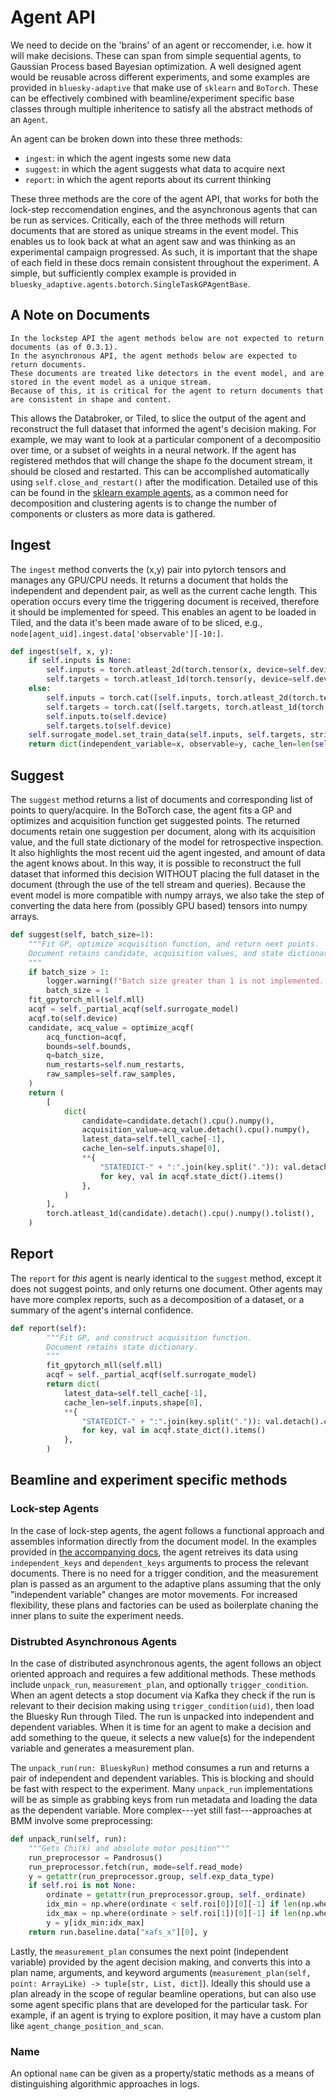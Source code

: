 # Agent API

We need to decide on the 'brains' of an agent or reccomender, i.e. how it will make decisions. These can span from simple sequential agents, to Gaussian Process based Bayesian optimization.
A well designed agent would be reusable across different experiments, and some examples are provided in `bluesky-adaptive` that make use of `sklearn` and `BoTorch`.
These can be effectively combined with beamline/experiment specific base classes through multiple inheritence to satisfy all the abstract methods of an `Agent`.

An agent can be broken down into these three methods:

- `ingest`: in which the agent ingests some new data
- `suggest`: in which the agent suggests what data to acquire next
- `report`: in which the agent reports about its current thinking

These three methods are the core of the agent API, that works for both the lock-step reccomendation engines, and the asynchronous agents that can be run as services.
Critically, each of the three methods will return documents that are stored as unique streams in the event model. This enables us to look back at what an agent saw and was thinking as an experimental campaign progressed. As such, it is important that the shape of each field in these docs remain consistent throughout the experiment.
A simple, but sufficiently complex example is provided in `bluesky_adaptive.agents.botorch.SingleTaskGPAgentBase`.

## A Note on Documents

```{note}
In the lockstep API the agent methods below are not expected to return documents (as of 0.3.1). 
In the asynchronous API, the agent methods below are expected to return documents.
These documents are treated like detectors in the event model, and are stored in the event model as a unique stream.
Because of this, it is critical for the agent to return documents that are consistent in shape and content.
```

This allows the Databroker, or Tiled, to slice the output of the agent and reconstruct the full dataset that informed the agent's decision making.
For example, we may want to look at a particular component of a decompositio over time, or a subset of weights in a neural network. 
If the agent has registered methdos that will change the shape fo the document stream, it should be closed and restarted. 
This can be accomplished automatically using `self.close_and_restart()` after the modification.
Detailed use of this can be found in the [sklearn example agents](../reference/example-agents.md), as a common need for decomposition and clustering agents is to change the number of components or clusters as more data is gathered. 

## Ingest

The `ingest` method converts the (x,y) pair into pytorch tensors and manages any GPU/CPU needs. It returns a document that holds the independent and dependent pair, as well as the current cache length.
This operation occurs every time the triggering document is received, therefore it should be implemented for speed.
This enables an agent to be loaded in Tiled, and the data it's been made aware of to be sliced, e.g., ```node[agent_uid].ingest.data['observable'][-10:]```.

```python
def ingest(self, x, y):
    if self.inputs is None:
        self.inputs = torch.atleast_2d(torch.tensor(x, device=self.device))
        self.targets = torch.atleast_1d(torch.tensor(y, device=self.device))
    else:
        self.inputs = torch.cat([self.inputs, torch.atleast_2d(torch.tensor(x, device=self.device))], dim=0)
        self.targets = torch.cat([self.targets, torch.atleast_1d(torch.tensor(y, device=self.device))], dim=0)
        self.inputs.to(self.device)
        self.targets.to(self.device)
    self.surrogate_model.set_train_data(self.inputs, self.targets, strict=False)
    return dict(independent_variable=x, observable=y, cache_len=len(self.targets))
```

## Suggest

The `suggest` method returns a list of documents and corresponding list of points to query/acquire.
In the BoTorch case, the agent fits a GP and optimizes and acquisition function get suggested points.
The returned documents retain one suggestion per document, along with its acquisition value, and the full state dictionary of the model for retrospective inspection.
It also highlights the most recent uid the agent ingested, and amount of data the agent knows about. In this way, it is possible to reconstruct the full dataset that informed this decision WITHOUT placing the full dataset in the document (through the use of the tell stream and queries).
Because the event model is more compatible with numpy arrays, we also take the step of converting the data here from (possibly GPU based) tensors into numpy arrays.

```python
def suggest(self, batch_size=1):
    """Fit GP, optimize acquisition function, and return next points.
    Document retains candidate, acquisition values, and state dictionary.
    """
    if batch_size > 1:
        logger.warning(f"Batch size greater than 1 is not implemented. Reducing {batch_size} to 1.")
        batch_size = 1
    fit_gpytorch_mll(self.mll)
    acqf = self._partial_acqf(self.surrogate_model)
    acqf.to(self.device)
    candidate, acq_value = optimize_acqf(
        acq_function=acqf,
        bounds=self.bounds,
        q=batch_size,
        num_restarts=self.num_restarts,
        raw_samples=self.raw_samples,
    )
    return (
        [
            dict(
                candidate=candidate.detach().cpu().numpy(),
                acquisition_value=acq_value.detach().cpu().numpy(),
                latest_data=self.tell_cache[-1],
                cache_len=self.inputs.shape[0],
                **{
                    "STATEDICT-" + ":".join(key.split(".")): val.detach().cpu().numpy()
                    for key, val in acqf.state_dict().items()
                },
            )
        ],
        torch.atleast_1d(candidate).detach().cpu().numpy().tolist(),
    )
```

## Report

The `report` for _this_ agent is nearly identical to the `suggest` method, except it does not suggest points, and only returns one document. Other agents may have more complex reports, such as a decomposition of a dataset, or a summary of the agent's internal confidence.

```python
def report(self):
        """Fit GP, and construct acquisition function.
        Document retains state dictionary.
        """
        fit_gpytorch_mll(self.mll)
        acqf = self._partial_acqf(self.surrogate_model)
        return dict(
            latest_data=self.tell_cache[-1],
            cache_len=self.inputs.shape[0],
            **{
                "STATEDICT-" + ":".join(key.split(".")): val.detach().cpu().numpy()
                for key, val in acqf.state_dict().items()
            },
        )
```

## Beamline and experiment specific methods

### Lock-step Agents

In the case of lock-step agents, the agent follows a functional approach and assembles information directly from the document model.
In the examples provided in [the accompanying docs](lock-step), the agent retreives its data using `independent_keys` and `dependent_keys` arguments to process the relevant documents.
There is no need for a trigger condition, and the measurement plan is passed as an argument to the adaptive plans assuming that the only "independent variable" changes are motor movements.
For increased flexibility, these plans and factories can be used as boilerplate chaning the inner plans to suite the experiment needs.

### Distrubted Asynchronous Agents

In the case of distributed asynchronous agents, the agent follows an object oriented approach and requires a few additional methods.
These methods include `unpack_run`, `measurement_plan`, and optionally `trigger_condition`. When an agent detects a stop document via Kafka they check if the run is relevant to their decision making using `trigger_condition(uid)`, then load the Bluesky Run through Tiled.
The run is unpacked into independent and dependent variables. When it is time for an agent to make a decision and add something to the queue, it selects a new value(s) for the independent variable and generates a measurement plan.

The `unpack_run(run: BlueskyRun)` method consumes a run and returns a pair of independent and dependent variables. This is blocking and should be fast with respect to the experiment. Many `unpack_run` implementations will be as simple as grabbing keys from run metadata and loading the data as the dependent variable. More complex---yet still fast---approaches at BMM involve some preprocessing:

```python
def unpack_run(self, run):
    """Gets Chi(k) and absolute motor position"""
    run_preprocessor = Pandrosus()
    run_preprocessor.fetch(run, mode=self.read_mode)
    y = getattr(run_preprocessor.group, self.exp_data_type)
    if self.roi is not None:
        ordinate = getattr(run_preprocessor.group, self._ordinate)
        idx_min = np.where(ordinate < self.roi[0])[0][-1] if len(np.where(ordinate < self.roi[0])[0]) else None
        idx_max = np.where(ordinate > self.roi[1])[0][-1] if len(np.where(ordinate > self.roi[1])[0]) else None
        y = y[idx_min:idx_max]
    return run.baseline.data["xafs_x"][0], y
```

Lastly, the `measurement_plan` consumes the next point (independent variable) provided by the agent decision making, and converts this into a plan name, arguments, and keyword arguments (`measurement_plan(self, point: ArrayLike) -> tuple[str, List, dict]`).
Ideally this should use a plan already in the scope of regular beamline operations, but can also use some agent specific plans that are developed for the particular task. For example, if an agent is trying to explore position, it may have a custom plan like `agent_change_position_and_scan`.

### Name 
An optional `name` can be given as a property/static methods as a means of distinguishing algorithmic approaches in logs.
